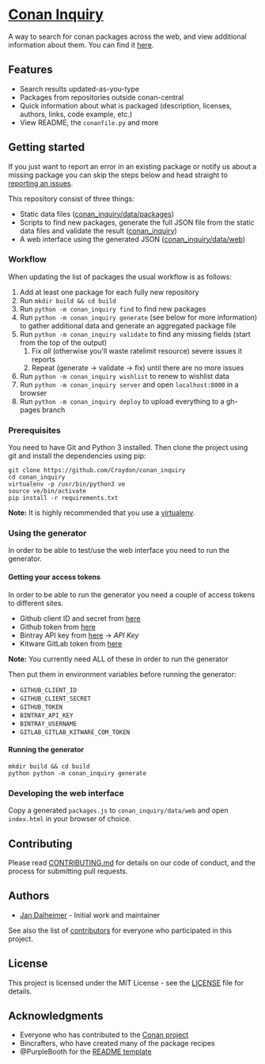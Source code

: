 # [Conan Inquiry](https://croydon.github.io/conan_inquiry)

A way to search for conan packages across the web, and view additional information about them.
You can find it [here](https://croydon.github.io/conan_inquiry).

## Features

* Search results updated-as-you-type
* Packages from repositories outside conan-central
* Quick information about what is packaged (description, licenses, authors, links, code example, etc.)
* View README, the `conanfile.py` and more

## Getting started

If you just want to report an error in an existing package or notify us about a missing package you can skip the steps
below and head straight to [reporting an issues](/issues/new).

This repository consist of three things:

* Static data files ([conan_inquiry/data/packages](https://github.com/Croydon/conan_inquiry/tree/master/conan_inquiry/data/packages))
* Scripts to find new packages, generate the full JSON file from the static data files and validate the result ([conan_inquiry](https://github.com/Croydon/conan_inquiry/tree/master/conan_inquiry))
* A web interface using the generated JSON ([conan_inquiry/data/web](https://github.com/Croydon/conan_inquiry/tree/master/conan_inquiry/data/web))

### Workflow

When updating the list of packages the usual workflow is as follows:

1. Add at least one package for each fully new repository
2. Run `mkdir build && cd build`
3. Run `python -m conan_inquiry find` to find new packages
4. Run `python -m conan_inquiry generate` (see below for more information) to gather additional data and generate an aggregated package file
5. Run `python -m conan_inquiry validate` to find any missing fields (start from the top of the output)
    1. Fix _all_ (otherwise you'll waste ratelimit resource) severe issues it reports
    2. Repeat (generate -> validate -> fix) until there are no more issues
6. Run `python -m conan_inquiry wishlist` to renew to wishlist data
7. Run `python -m conan_inquiry server` and open `localhost:8000` in a browser
8. Run `python -m conan_inquiry deploy` to upload everything to a gh-pages branch

### Prerequisites

You need to have Git and Python 3 installed. Then clone the project using git and install the dependencies using pip:

```commandline
git clone https://github.com/Croydon/conan_inquiry
cd conan_inquiry
virtualenv -p /usr/bin/python3 ve
source ve/bin/activate
pip install -r requirements.txt
```

**Note:** It is highly recommended that you use a [virtualenv](http://docs.python-guide.org/en/latest/dev/virtualenvs/).

### Using the generator

In order to be able to test/use the web interface you need to run the generator.

#### Getting your access tokens

In order to be able to run the generator you need a couple of access tokens to different sites.

* Github client ID and secret from [here](https://github.com/settings/developers)
* Github token from [here](https://github.com/settings/tokens)
* Bintray API key from [here](https://bintray.com/profile/edit) -> _API Key_
* Kitware GitLab token from [here](https://gitlab.kitware.com/profile/personal_access_tokens)

**Note:** You currently need ALL of these in order to run the generator

Then put them in environment variables before running the generator:

* `GITHUB_CLIENT_ID`
* `GITHUB_CLIENT_SECRET`
* `GITHUB_TOKEN`
* `BINTRAY_API_KEY`
* `BINTRAY_USERNAME`
* `GITLAB_GITLAB_KITWARE_COM_TOKEN`

#### Running the generator

```commandline
mkdir build && cd build
python python -m conan_inquiry generate
```

### Developing the web interface

Copy a generated `packages.js` to `conan_inquiry/data/web` and open `index.html` in your browser of choice.

## Contributing

Please read [CONTRIBUTING.md](https://github.com/Croydon/conan_inquiry/blob/master/CONTRIBUTING.md) for details on our
code of conduct, and the process for submitting pull requests.

## Authors

* [Jan Dalheimer](https://github.com/02JanDal) - Initial work and maintainer

See also the list of [contributors](https://github.com/Croydon/conan_inquiry/contributors) for everyone who
participated in this project.

## License

This project is licensed under the MIT License - see the
[LICENSE](https://github.com/Croydon/conan_inquiry/blob/master/LICENSE.md) file for details.

## Acknowledgments

* Everyone who has contributed to the [Conan project](https://github.com/conan-io/conan)
* Bincrafters, who have created many of the package recipes
* @PurpleBooth for the [README template](https://gist.github.com/PurpleBooth/109311bb0361f32d87a2)

